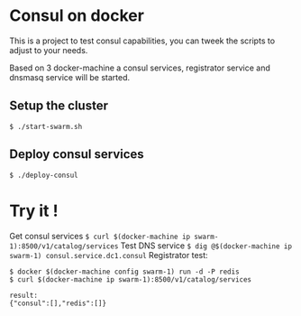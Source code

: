 # Consul on docker
This is a project to test consul capabilities, you can tweek the scripts to adjust to your needs.


Based on 3 docker-machine a consul services, registrator service and dnsmasq service will be started.

## Setup the cluster
`$ ./start-swarm.sh`

## Deploy consul services
`$ ./deploy-consul`

# Try it !
Get consul services `$ curl $(docker-machine ip swarm-1):8500/v1/catalog/services`
Test DNS service `$ dig @$(docker-machine ip swarm-1) consul.service.dc1.consul`
Registrator test:
```
$ docker $(docker-machine config swarm-1) run -d -P redis
$ curl $(docker-machine ip swarm-1):8500/v1/catalog/services

result:
{"consul":[],"redis":[]}
```
